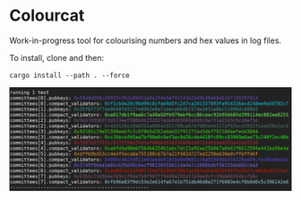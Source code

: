 Colourcat
=========

Work-in-progress tool for colourising numbers and hex values in log files.


To install, clone and then:

```
cargo install --path . --force
```

![Screenshot](screenshot.png)

